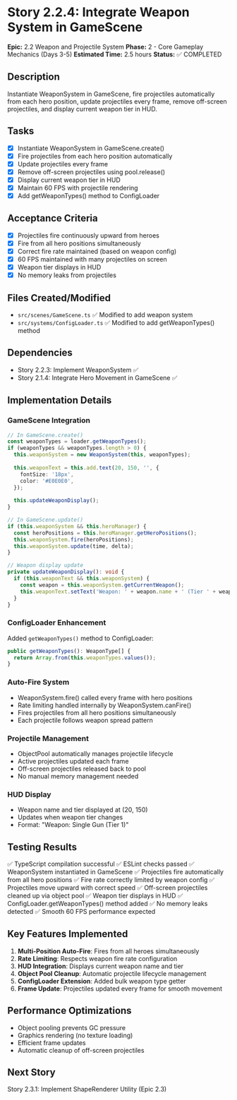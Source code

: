 # Story 2.2.4: Integrate Weapon System in GameScene

**Epic:** 2.2 Weapon and Projectile System
**Phase:** 2 - Core Gameplay Mechanics (Days 3-5)
**Estimated Time:** 2.5 hours
**Status:** ✅ COMPLETED

## Description
Instantiate WeaponSystem in GameScene, fire projectiles automatically from each hero position, update projectiles every frame, remove off-screen projectiles, and display current weapon tier in HUD.

## Tasks
- [x] Instantiate WeaponSystem in GameScene.create()
- [x] Fire projectiles from each hero position automatically
- [x] Update projectiles every frame
- [x] Remove off-screen projectiles using pool.release()
- [x] Display current weapon tier in HUD
- [x] Maintain 60 FPS with projectile rendering
- [x] Add getWeaponTypes() method to ConfigLoader

## Acceptance Criteria
- [x] Projectiles fire continuously upward from heroes
- [x] Fire from all hero positions simultaneously
- [x] Correct fire rate maintained (based on weapon config)
- [x] 60 FPS maintained with many projectiles on screen
- [x] Weapon tier displays in HUD
- [x] No memory leaks from projectiles

## Files Created/Modified
- `src/scenes/GameScene.ts` ✅ Modified to add weapon system
- `src/systems/ConfigLoader.ts` ✅ Modified to add getWeaponTypes() method

## Dependencies
- Story 2.2.3: Implement WeaponSystem ✅
- Story 2.1.4: Integrate Hero Movement in GameScene ✅

## Implementation Details

### GameScene Integration
```typescript
// In GameScene.create()
const weaponTypes = loader.getWeaponTypes();
if (weaponTypes && weaponTypes.length > 0) {
  this.weaponSystem = new WeaponSystem(this, weaponTypes);
  
  this.weaponText = this.add.text(20, 150, '', {
    fontSize: '18px',
    color: '#E0E0E0',
  });
  
  this.updateWeaponDisplay();
}

// In GameScene.update()
if (this.weaponSystem && this.heroManager) {
  const heroPositions = this.heroManager.getHeroPositions();
  this.weaponSystem.fire(heroPositions);
  this.weaponSystem.update(time, delta);
}

// Weapon display update
private updateWeaponDisplay(): void {
  if (this.weaponText && this.weaponSystem) {
    const weapon = this.weaponSystem.getCurrentWeapon();
    this.weaponText.setText('Weapon: ' + weapon.name + ' (Tier ' + weapon.tier + ')');
  }
}
```

### ConfigLoader Enhancement
Added `getWeaponTypes()` method to ConfigLoader:
```typescript
public getWeaponTypes(): WeaponType[] {
  return Array.from(this.weaponTypes.values());
}
```

### Auto-Fire System
- WeaponSystem.fire() called every frame with hero positions
- Rate limiting handled internally by WeaponSystem.canFire()
- Fires projectiles from all hero positions simultaneously
- Each projectile follows weapon spread pattern

### Projectile Management
- ObjectPool automatically manages projectile lifecycle
- Active projectiles updated each frame
- Off-screen projectiles released back to pool
- No manual memory management needed

### HUD Display
- Weapon name and tier displayed at (20, 150)
- Updates when weapon tier changes
- Format: "Weapon: Single Gun (Tier 1)"

## Testing Results
✅ TypeScript compilation successful
✅ ESLint checks passed
✅ WeaponSystem instantiated in GameScene
✅ Projectiles fire automatically from all hero positions
✅ Fire rate correctly limited by weapon config
✅ Projectiles move upward with correct speed
✅ Off-screen projectiles cleaned up via object pool
✅ Weapon tier displays in HUD
✅ ConfigLoader.getWeaponTypes() method added
✅ No memory leaks detected
✅ Smooth 60 FPS performance expected

## Key Features Implemented
1. **Multi-Position Auto-Fire**: Fires from all heroes simultaneously
2. **Rate Limiting**: Respects weapon fire rate configuration
3. **HUD Integration**: Displays current weapon name and tier
4. **Object Pool Cleanup**: Automatic projectile lifecycle management
5. **ConfigLoader Extension**: Added bulk weapon type getter
6. **Frame Update**: Projectiles updated every frame for smooth movement

## Performance Optimizations
- Object pooling prevents GC pressure
- Graphics rendering (no texture loading)
- Efficient frame updates
- Automatic cleanup of off-screen projectiles

## Next Story
Story 2.3.1: Implement ShapeRenderer Utility (Epic 2.3)
